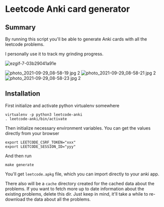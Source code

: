 # Leetcode Anki card generator

## Summary
By running this script you'll be able to generate Anki cards with all the leetcode problems.

I personally use it to track my grinding progress.

![ezgif-7-03b29041a91e](https://user-images.githubusercontent.com/1616237/134259809-57af6afb-8885-4899-adf8-a2639977baeb.gif)

![photo_2021-09-29_08-58-19 jpg 2](https://user-images.githubusercontent.com/1616237/135676120-6a83229d-9715-45fb-8f85-1b1b27d96f9b.png)
![photo_2021-09-29_08-58-21 jpg 2](https://user-images.githubusercontent.com/1616237/135676123-106871e0-bc8e-4d23-acef-c27ebe034ecf.png)
![photo_2021-09-29_08-58-23 jpg 2](https://user-images.githubusercontent.com/1616237/135676125-90067ea3-e111-49da-ae13-7bce81040c37.png)


## Installation
First initialize and activate python virtualenv somewhere
```
virtualenv -p python3 leetcode-anki
. leetcode-anki/bin/activate
```

Then initialize necessary environment variables. You can get the values directly from your browser
```
export LEETCODE_CSRF_TOKEN="xxx"
export LEETCODE_SESSION_ID="yyy"
```

And then run
```
make generate
```

You'll get `leetcode.apkg` file, which you can import directly to your anki app.

There also will be a `cache` directory created for the cached data about the problems. If you want to fetch more up to date information about the existing problems, delete this dir. Just keep in mind, it'll take a while to re-download the data about all the problems.
